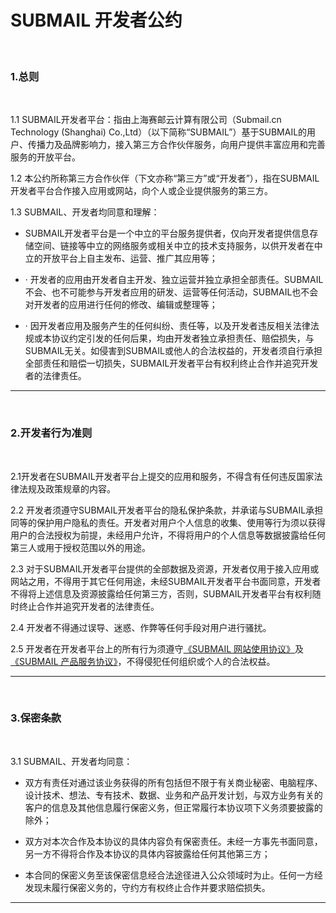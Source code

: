 # SUBMAIL 开发者公约

 <br>

### **1.总则**

 <br>

1.1 SUBMAIL开发者平台：指由上海赛邮云计算有限公司（Submail.cn Technology (Shanghai) Co.,Ltd）（以下简称“SUBMAIL”）基于SUBMAIL的用户、传播力及品牌影响力，接入第三方合作伙伴服务，向用户提供丰富应用和完善服务的开放平台。

 

1.2 本公约所称第三方合作伙伴（下文亦称“第三方”或“开发者”），指在SUBMAIL开发者平台合作接入应用或网站，向个人或企业提供服务的第三方。

 

1.3 SUBMAIL、开发者均同意和理解：

 

-  SUBMAIL开发者平台是一个中立的平台服务提供者，仅向开发者提供信息存储空间、链接等中立的网络服务或相关中立的技术支持服务，以供开发者在中立的开放平台上自主发布、运营、推广其应用等；

 

- · 开发者的应用由开发者自主开发、独立运营并独立承担全部责任。SUBMAIL不会、也不可能参与开发者应用的研发、运营等任何活动，SUBMAIL也不会对开发者的应用进行任何的修改、编辑或整理等；

 

- · 因开发者应用及服务产生的任何纠纷、责任等，以及开发者违反相关法律法规或本协议约定引发的任何后果，均由开发者独立承担责任、赔偿损失，与SUBMAIL无关。如侵害到SUBMAIL或他人的合法权益的，开发者须自行承担全部责任和赔偿一切损失，SUBMAIL开发者平台有权利终止合作并追究开发者的法律责任。

  

------

<br>

### **2.开发者行为准则**

 <br>

2.1开发者在SUBMAIL开发者平台上提交的应用和服务，不得含有任何违反国家法律法规及政策规章的内容。

 

2.2 开发者须遵守SUBMAIL开发者平台的隐私保护条款，并承诺与SUBMAIL承担同等的保护用户隐私的责任。开发者对用户个人信息的收集、使用等行为须以获得用户的合法授权为前提，未经用户允许，不得将用户的个人信息等数据披露给任何第三人或用于授权范围以外的用途。

 

2.3 对于SUBMAIL开发者平台提供的全部数据及资源，开发者仅用于接入应用或网站之用，不得用于其它任何用途，未经SUBMAIL开发者平台书面同意，开发者不得将上述信息及资源披露给任何第三方，否则，SUBMAIL开发者平台有权利随时终止合作并追究开发者的法律责任。

 

2.4 开发者不得通过误导、迷惑、作弊等任何手段对用户进行骚扰。

 

2.5  开发者在开发者平台上的所有行为须遵守[《SUBMAIL 网站使用协议》](https://www.mysubmail.com/documents/ibW2A2)及[《SUBMAIL 产品服务协议》](https://www.mysubmail.com/documents/QBVE31)，不得侵犯任何组织或个人的合法权益。

------

  <br>

### **3.保密条款**

 <br>

3.1 SUBMAIL、开发者均同意：



-  双方有责任对通过该业务获得的所有包括但不限于有关商业秘密、电脑程序、设计技术、想法、专有技术、数据、业务和产品开发计划，与双方业务有关的客户的信息及其他信息履行保密义务，但正常履行本协议项下义务须要披露的除外；

 

- 双方对本次合作及本协议的具体内容负有保密责任。未经一方事先书面同意，另一方不得将合作及本协议的具体内容披露给任何其他第三方；

 

- 本合同的保密义务至该保密信息经合法途径进入公众领域时为止。任何一方经发现未履行保密义务的，守约方有权终止合作并要求赔偿损失。

 

------